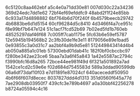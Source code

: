 6c5120c8aa462ebf
a5c4e0a71dd30e81
007d030c22a34236
369d24edc7dd1e62
72bf4ef69efddfc9
48abd2f1f24e85bb
6c933a17d4898882
6bf764b6d70f240f
6b4579beecb29742
4b6883be6d1d5154
60cf96284d5c8410
4d3466f4a7ce951c
f8e99bf7b647e124
51c1acf7fcd52b69
7b02ed5fd1b760eb
48525297daf46f68
7c005ff7cab1175e
5fc63b6e59ef5787
12e5945b194568b2
2c3fb30de1fe3e11
8179056e89e1bad5
0e93855c3a0d31c7
aa2bbf4a9b9d5e81
512449843414d4b4
ab050a885a1c01eb
57300ebd01dab41c
182f0bf0cbccbc97
f280be342ae23ce6
5baa7a3a6f45a843
1a42e5587ac2794c
f3990bfc16d8a265
72bce44ee981f49d
6f321a501892a7ad
1542ce1cd2c59e6e
f02d684d7545583d
589a3ddad90599db
06a6df73daf10f03
e7d11891e87024cf
640aceceddf50950
4b6f66f607d8ecec
8037827ddd4d1313
351d0560f645a77d
7ae2908db03950f7
439cfc3e789b4697
a0a30bbf42256278
b8724a05594c4c16
